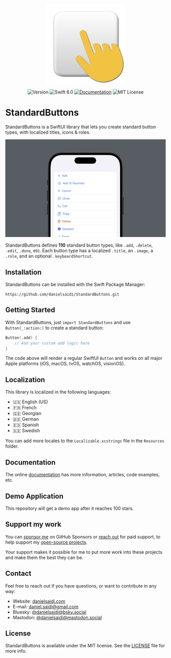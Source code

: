 <p align="center">
    <img src="Resources/Icon.png" alt="Project Icon" width="250" />
</p>

<p align="center">
    <img src="https://img.shields.io/github/v/release/danielsaidi/StandardButtons?color=%2300550&sort=semver" alt="Version" title="Version" />
    <img src="https://img.shields.io/badge/swift-6.0-orange.svg" alt="Swift 6.0" />
    <a href="https://danielsaidi.github.io/StandardButtons"><img src="https://img.shields.io/badge/documentation-web-blue.svg" alt="Documentation" /></a>
    <img src="https://img.shields.io/github/license/danielsaidi/StandardButtons" alt="MIT License" title="MIT License" />
</p>


# StandardButtons

StandardButtons is a SwiftUI library that lets you create standard button types, with localized titles, icons & roles.

<p align="center">
    <img src="Resources/Preview.jpg" alt="StandardButtons preview" />
</p>

StandardButtons defines **110** standard button types, like ``.add``, ``.delete``, ``.edit``, ``.done``, etc. Each button type has a localized ``.title``, an ``.image``, a ``.role``, and an optional ``.keyboardShortcut``.



## Installation

StandardButtons can be installed with the Swift Package Manager:

```
https://github.com/danielsaidi/StandardButtons.git
```



## Getting Started

With StandardButtons, just `import StandardButtons` and use `Button(_:action:)` to create a standard button:

```swift
Button(.add) { 
    // Add your custom add logic here
}
```

The code above will render a regular SwiftUI ``Button`` and works on all major Apple platforms (iOS, macOS, tvOS, watchOS, visionOS).



## Localization

This library is localized in the following languages:

* 🇺🇸 English (US)
* 🇫🇷 French
* 🇬🇪 Georgian
* 🇩🇪 German
* 🇪🇸 Spanish
* 🇸🇪 Swedish

You can add more locales to the `Localizable.xcstrings` file in the `Resources` folder.  



## Documentation

The online [documentation][Documentation] has more information, articles, code examples, etc.



## Demo Application

This repository will get a demo app after it reaches 100 stars.



## Support my work 

You can [sponsor me][Sponsors] on GitHub Sponsors or [reach out][Email] for paid support, to help support my [open-source projects][OpenSource].

Your support makes it possible for me to put more work into these projects and make them the best they can be.



## Contact

Feel free to reach out if you have questions, or want to contribute in any way:

* Website: [danielsaidi.com][Website]
* E-mail: [daniel.saidi@gmail.com][Email]
* Bluesky: [@danielsaidi@bsky.social][Bluesky]
* Mastodon: [@danielsaidi@mastodon.social][Mastodon]



## License

StandardButtons is available under the MIT license. See the [LICENSE][License] file for more info.



[Email]: mailto:daniel.saidi@gmail.com
[Website]: https://danielsaidi.com
[GitHub]: https://github.com/danielsaidi
[OpenSource]: https://danielsaidi.com/opensource
[Sponsors]: https://github.com/sponsors/danielsaidi

[Bluesky]: https://bsky.app/profile/danielsaidi.bsky.social
[Mastodon]: https://mastodon.social/@danielsaidi
[Twitter]: https://twitter.com/danielsaidi

[Documentation]: https://danielsaidi.github.io/StandardButtons
[License]: https://github.com/danielsaidi/StandardButtons/blob/master/LICENSE
